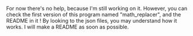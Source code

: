 For now there's no help, because I'm still working on it.
However, you can check the first version of this program named "math_replacer", and the README in it !
By looking to the json files, you may understand how it works. I will make a README as soon as possible.